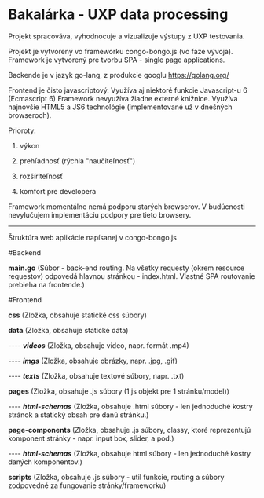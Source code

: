 # Bakalárka - UXP data processing

Projekt spracováva, vyhodnocuje a vizualizuje výstupy z UXP testovania.

Projekt je vytvorený vo frameworku congo-bongo.js (vo fáze vývoja).
Framework je vytvorený pre tvorbu SPA - single page applications.

Backende je v jazyk go-lang, z produkcie googlu https://golang.org/

Frontend je čisto javascriptový. Využíva aj niektoré funkcie Javascript-u 6 (Ecmascript 6)
Framework nevyužíva žiadne externé knižnice. Využíva najnovšie HTML5 a JS6 technológie (implementované už v dnešných browseroch).

Prioroty:

1. výkon 

2. prehľadnosť (rýchla "naučiteľnosť")

3. rozšíriteľnosť 

4. komfort pre developera 


Framework momentálne nemá podporu starých browserov. V budúcnosti nevylučujem implementáciu podpory pre tieto browsery.

-------------------------------------------------------
Štruktúra web aplikácie napísanej v congo-bongo.js

#Backend

**main.go**
(Súbor - back-end routing. Na všetky requesty (okrem resource requestov) odpovedá hlavnou stránkou - index.html. Vlastné SPA routovanie prebieha na frontende.)

#Frontend

**css**
(Zložka, obsahuje statické css súbory)



**data**
(Zložka, obsahuje statické dáta)

  ---- ***videos***
(Zložka, obsahuje video, napr. formát .mp4)

  ---- ***imgs***
(Zložka, obsahuje obrázky, napr. .jpg, .gif)

  ---- ***texts***
(Zložka, obsahuje textové súbory, napr. .txt)



**pages**
(Zložka, obsahuje .js súbory (1 js objekt pre 1 stránku/model))

  ---- ***html-schemas***
(Zložka, obsahuje .html súbory - len jednoduché kostry stránok a statický obsah pre danú stránku.)



**page-components**
(Zložka, obsahuje .js súbory, classy, ktoré reprezentujú komponent stránky - napr. input box, slider, a pod.)

  ---- ***html-schemas***
  (Zložka, obsahuje html súbory - len jednoduché kostry daných komponentov.)



**scripts**
(Zložka, obsahuje .js súbory - util funkcie, routing a súbory zodpovedné za fungovanie stránky/frameworku)
